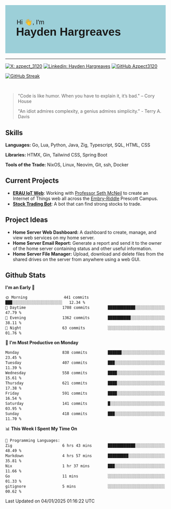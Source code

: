 ![Hayden Hargreaves](https://github.com/Azpect3120/Azpect3120/blob/master/download.png?raw=true)

<hr>

[![X: azpect_3120](https://img.shields.io/twitter/follow/azpect_3120?style=social)](https://x.com/azpect_3120)
[![Linkedin: Hayden Hargreaves](https://img.shields.io/badge/-Hayden%20Hargreaves-blue?style=flat-square&logo=Linkedin&logoColor=white&link=https://www.linkedin.com/in/hayden-hargreaves-37b2802a4/)](https://www.linkedin.com/in/hayden-hargreaves-37b2802a4/)
[![GitHub Azpect3120](https://img.shields.io/github/followers/azpect3120?label=follow&style=social)](https://github.com/azpect3120)

[![GitHub Streak](https://streak-stats.demolab.com?user=Azpect3120&theme=rose-pine)](https://git.io/streak-stats)

<br>

> "Code is like humor. When you have to explain it, it’s bad." – Cory House
> 
> "An idiot admires complexity, a genius admires simplicity." - Terry A. Davis


## Skills
**Languages:** Go, Lua, Python, Java, Zig, Typescript, SQL, HTML, CSS 

**Libraries:** HTMX, Gin, Tailwind CSS, Spring Boot

**Tools of the Trade:** NixOS, Linux, Neovim, Git, ssh, Docker


## Current Projects 
- **[ERAU IoT Web](https://github.com/Azpect3120/InternetOfThings)**: Working with [Professor Seth McNeil](https://github.com/semcneil) to create an Internet of Things web all across the [Embry-Riddle](https://erau.edu) Prescott Campus.
- **[Stock Trading Bot](https://github.com/Azpect3120/TradingBot)**: A bot that can find strong stocks to trade.


## Project Ideas
- **Home Server Web Dashboard:** A dashboard to create, manage, and view web services on my home server.
- **Home Server Email Report:** Generate a report and send it to the owner of the home server containing status and other useful information.
- **Home Server File Manager:** Upload, download and delete files from the shared drives on the server from anywhere using a web GUI.


## Github Stats

<!--START_SECTION:waka-->
**I'm an Early 🐤** 

```text
🌞 Morning                441 commits         ███░░░░░░░░░░░░░░░░░░░░░░   12.34 % 
🌆 Daytime                1708 commits        ████████████░░░░░░░░░░░░░   47.79 % 
🌃 Evening                1362 commits        ██████████░░░░░░░░░░░░░░░   38.11 % 
🌙 Night                  63 commits          ░░░░░░░░░░░░░░░░░░░░░░░░░   01.76 % 
```
📅 **I'm Most Productive on Monday** 

```text
Monday                   838 commits         ██████░░░░░░░░░░░░░░░░░░░   23.45 % 
Tuesday                  407 commits         ███░░░░░░░░░░░░░░░░░░░░░░   11.39 % 
Wednesday                558 commits         ████░░░░░░░░░░░░░░░░░░░░░   15.61 % 
Thursday                 621 commits         ████░░░░░░░░░░░░░░░░░░░░░   17.38 % 
Friday                   591 commits         ████░░░░░░░░░░░░░░░░░░░░░   16.54 % 
Saturday                 141 commits         █░░░░░░░░░░░░░░░░░░░░░░░░   03.95 % 
Sunday                   418 commits         ███░░░░░░░░░░░░░░░░░░░░░░   11.70 % 
```


📊 **This Week I Spent My Time On** 

```text
💬 Programming Languages: 
Zig                      6 hrs 43 mins       ████████████░░░░░░░░░░░░░   48.49 % 
Markdown                 4 hrs 57 mins       █████████░░░░░░░░░░░░░░░░   35.81 % 
Nix                      1 hr 37 mins        ███░░░░░░░░░░░░░░░░░░░░░░   11.66 % 
Go                       11 mins             ░░░░░░░░░░░░░░░░░░░░░░░░░   01.33 % 
gitignore                5 mins              ░░░░░░░░░░░░░░░░░░░░░░░░░   00.62 % 
```


 Last Updated on 04/01/2025 01:16:22 UTC
<!--END_SECTION:waka-->
